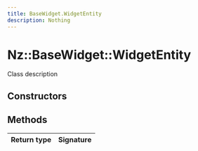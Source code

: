 ```yaml
---
title: BaseWidget.WidgetEntity
description: Nothing
---
```


# Nz::BaseWidget::WidgetEntity

Class description

## Constructors


## Methods

| Return type | Signature |
| ----------- | --------- |

